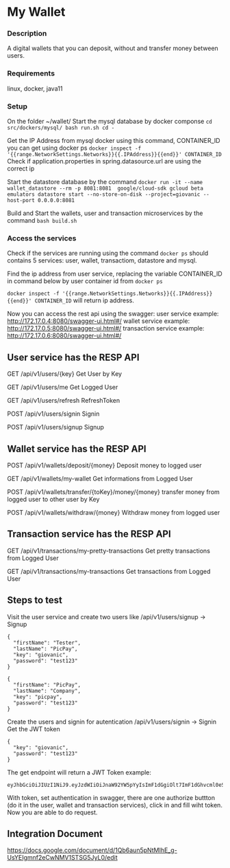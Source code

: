 # My Wallet
### Description
A digital wallets that you can deposit, without and transfer money between users.


### Requirements
linux, docker, java11 
 
### Setup
On the folder ~/wallet/
Start the mysql database by docker componse 
``
cd src/dockers/mysql/
bash run.sh
cd -
``

Get the IP Address from mysql docker using this command, CONTAINER_ID you can get using docker ps
``
docker inspect -f '{{range.NetworkSettings.Networks}}{{.IPAddress}}{{end}}' CONTAINER_ID
``
Check if application.properties in spring.datasource.url are using the correct ip

Start the datastore database by the command
``
docker run -it --name wallet_datastore --rm -p 8081:8081  google/cloud-sdk gcloud beta emulators datastore start --no-store-on-disk --project=giovanic --host-port 0.0.0.0:8081
``

Build and Start the wallets, user and transaction microservices by the command
``
bash build.sh
``

### Access the services
Check if the services are running using the command 
``docker ps``
should contains 5 services: user, wallet, transactiom, datastore and mysql.

Find the ip address from user service, replacing the variable CONTAINER_ID in command below by user container id from 
``docker ps
``

``
docker inspect -f '{{range.NetworkSettings.Networks}}{{.IPAddress}}{{end}}' CONTAINER_ID
``
will return ip address.

Now you can access the rest api using the swagger: 
user service example:
http://172.17.0.4:8080/swagger-ui.html#/
wallet service example:
http://172.17.0.5:8080/swagger-ui.html#/
transaction service example:
http://172.17.0.6:8080/swagger-ui.html#/


## User service has the RESP API
GET
/api/v1/users/{key}
Get User by Key

GET
/api/v1/users/me
Get Logged User

GET
/api/v1/users/refresh
RefreshToken

POST
/api/v1/users/signin
Signin

POST
/api/v1/users/signup
Signup

## Wallet service has the RESP API
POST
/api/v1/wallets/deposit/{money}
Deposit money to logged user

GET
/api/v1/wallets/my-wallet
Get informations from Logged User

POST
/api/v1/wallets/transfer/{toKey}/money/{money}
transfer money from logged user to other user by Key

POST
/api/v1/wallets/withdraw/{money}
Withdraw money from logged user

## Transaction service has the RESP API
GET
/api/v1/transactions/my-pretty-transactions
Get pretty transactions from Logged User

GET
/api/v1/transactions/my-transactions
Get transactions from Logged User

## Steps to test

Visit the user service and create two users like
/api/v1/users/signup -> Signup
```
{
  "firstName": "Tester",
  "lastName": "PicPay",
  "key": "giovanic",
  "password": "test123"
}
```
```
{
  "firstName": "PicPay",
  "lastName": "Company",
  "key": "picpay",
  "password": "test123"
}
```

Create the users and signin for autentication
/api/v1/users/signin -> Signin
Get the JWT token 
```
{
  "key": "giovanic",
  "password": "test123"
}
```

The get endpoint will return a JWT Token
example:
```
eyJhbGciOiJIUzI1NiJ9.eyJzdWIiOiJnaW92YW5pYyIsImF1dGgiOlt7ImF1dGhvcml0eSI6IlJPTEVfQ0xJRU5UIn1dLCJpYXQiOjE2NDY2NzIwNDEsImV4cCI6MTY0NjY3NTY0MX0.wuLV9nCGIH5RET1UF9_ae_BCAVYPn_JfiMuxVl9wI_c
```
With token, set authentication in swagger, there are one authorize buttton (do it in the user, wallet and transaction services), click in and fill wiht token.
Now you are able to do request. 


## Integration Document
https://docs.google.com/document/d/1Qb6aun5pNtMIhE_g-UsYEIgmnf2eCwNMV1STSG5JyL0/edit

